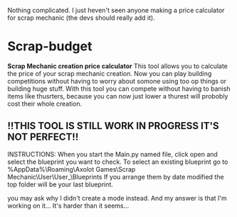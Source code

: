 Nothing complicated. I just heven't seen anyone making a price calculator for scrap mechanic (the devs should really add it).

# Scrap-budget
**Scrap Mechanic creation price calculator**
This tool allows you to calculate the price of your scrap mechanic creation. Now you can play building competitions without having to worry about somone using too op things or building huge stuff. With this tool you can compete without having to banish items like thusrters, because you can now just lower a thurest will probobly cost their whole creation.

## !!THIS TOOL IS STILL WORK IN PROGRESS IT'S NOT PERFECT!!

INSTRUCTIONS:
When you start the Main.py named file, click open and select the blueprint you want to check.
To select an existing blueprint go to %AppData%\Roaming\Axolot Games\Scrap Mechanic\User\User_<userID here>\Blueprints
If you arrange them by date modified the top folder will be your last blueprint.

you may ask why I didn't create a mode instead. And my answer is that I'm working on it... It's harder than it seems...

